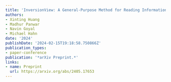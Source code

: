 ```yaml
---
title: 'InversionView: A General-Purpose Method for Reading Information from Neural Activations'
authors:
- Xinting Huang
- Madhur Panwar
- Navin Goyal
- Michael Hahn
date: '2024'
publishDate: '2024-02-15T19:18:58.750866Z'
publication_types:
- paper-conference
publication: '*arXiv Preprint.*'
links:
- name: Preprint
  url: https://arxiv.org/abs/2405.17653
---
```

